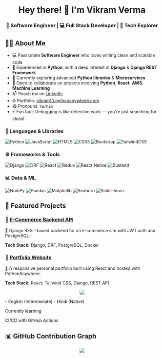 <h1 align="center">Hey there! 👋 I'm Vikram Verma</h1>
<h3 align="center">🚀 Software Engineer | 💻 Full Stack Developer | 🧠 Tech Explorer</h3>

## 👨‍💻 About Me

- 💻 Passionate **Software Engineer** who loves writing clean and scalable code  
- 🐍 Experienced in **Python**, with a deep interest in **Django** & **Django REST Framework**
- 🌱 Currently exploring advanced **Python libraries** & **Microservices**
- 🤝 Open to collaborate on projects involving **Python**, **React**, **AWS**, **Machine Learning**
- 📫 Reach me on [LinkedIn](https://www.linkedin.com/in/vvikram10)
- 🌐 Portfolio: [vikram10.pythonanywhere.com](https://vikram10.pythonanywhere.com/)
- 😄 Pronouns: `he/him`
- ⚡ Fun fact: Debugging is like detective work — you're just searching for clues!


### 🧠 Languages & Libraries
![Python](https://img.shields.io/badge/-Python-3776AB?logo=python&logoColor=white&style=flat)
![JavaScript](https://img.shields.io/badge/-JavaScript-F7DF1E?logo=javascript&logoColor=black&style=flat)
![HTML5](https://img.shields.io/badge/-HTML5-E34F26?logo=html5&logoColor=white&style=flat)
![CSS3](https://img.shields.io/badge/-CSS3-1572B6?logo=css3&logoColor=white&style=flat)
![Bootstrap](https://img.shields.io/badge/-Bootstrap-563D7C?logo=bootstrap&logoColor=white&style=flat)
![TailwindCSS](https://img.shields.io/badge/-TailwindCSS-38B2AC?logo=tailwind-css&logoColor=white&style=flat)

### ⚙️ Frameworks & Tools
![Django](https://img.shields.io/badge/-Django-092E20?logo=django&logoColor=white&style=flat)
![DRF](https://img.shields.io/badge/-DRF-ff1709?logo=django&logoColor=white&style=flat)
![React](https://img.shields.io/badge/-React-61DAFB?logo=react&logoColor=black&style=flat)
![Redux](https://img.shields.io/badge/-Redux-764ABC?logo=redux&logoColor=white&style=flat)
![React Native](https://img.shields.io/badge/-ReactNative-20232a?logo=react&logoColor=61DAFB&style=flat)
![Zustand](https://img.shields.io/badge/-Zustand-000?logo=zotero&style=flat)

### 📊 Data & ML
![NumPy](https://img.shields.io/badge/-NumPy-013243?logo=numpy&logoColor=white&style=flat)
![Pandas](https://img.shields.io/badge/-Pandas-150458?logo=pandas&logoColor=white&style=flat)
![Matplotlib](https://img.shields.io/badge/-Matplotlib-11557c?logo=matplotlib&logoColor=white&style=flat)
![Seaborn](https://img.shields.io/badge/-Seaborn-004b6f?logo=seaborn&logoColor=white&style=flat)
![Scikit-learn](https://img.shields.io/badge/-ScikitLearn-F7931E?logo=scikit-learn&logoColor=white&style=flat)


## 🚀 Featured Projects

### 🔹 [E-Commerce Backend API](https://github.com/Vvikram10/backend)
🛒 Django REST-based backend for an e-commerce site with JWT auth and PostgreSQL.

**Tech Stack:** Django, DRF, PostgreSQL, Docker

### 🔹 [Portfolio Website](https://vikram10.pythonanywhere.com)
📂 A responsive personal portfolio built using React and hosted with PythonAnywhere.

**Tech Stack:** React, Tailwind CSS, Django, REST API

<p align="center">
  <img src="https://github-profile-trophy.vercel.app/?username=Vvikram10&theme=radical&no-bg=true&margin-w=5" />
</p>
- English (Intermediate)
- Hindi (Native)

Currently learning

CI/CD with GitHub Actions

## 📊 GitHub Contribution Graph

<p align="center">
  <img src="https://github-readme-activity-graph.cyclic.app/graph?username=Vvikram10&theme=react-dark&bg_color=1a1b27&hide_border=true" />
</p>




